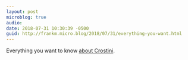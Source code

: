 ```yaml
---
layout: post
microblog: true
audio: 
date: 2018-07-31 10:30:39 -0500
guid: http://frankm.micro.blog/2018/07/31/everything-you-want.html
---
```

Everything you want to know [about Crostini](https://www.reddit.com/r/Crostini/wiki/index).

